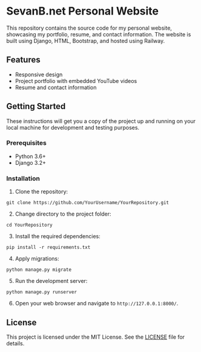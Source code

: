 # SevanB.net Personal Website

This repository contains the source code for my personal website, showcasing my portfolio, resume, and contact information. The website is built using Django, HTML, Bootstrap, and hosted using Railway.

## Features

- Responsive design
- Project portfolio with embedded YouTube videos
- Resume and contact information

## Getting Started

These instructions will get you a copy of the project up and running on your local machine for development and testing purposes.

### Prerequisites

- Python 3.6+
- Django 3.2+

### Installation

1. Clone the repository:

```git clone https://github.com/YourUsername/YourRepository.git```

2. Change directory to the project folder:

```cd YourRepository```

3. Install the required dependencies:

```pip install -r requirements.txt```

4. Apply migrations:

```python manage.py migrate```

5. Run the development server:

```python manage.py runserver```

6. Open your web browser and navigate to `http://127.0.0.1:8000/`.

## License

This project is licensed under the MIT License. See the [LICENSE](LICENSE) file for details.
